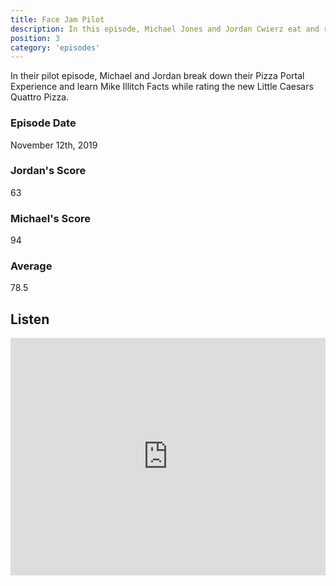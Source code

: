 ```yaml
---
title: Face Jam Pilot
description: In this episode, Michael Jones and Jordan Cwierz eat and review the new Little Caesars Quattro Pizza so you know if it's worth eating
position: 3
category: 'episodes'
---
```


In their pilot episode, Michael and Jordan break down their Pizza Portal Experience and learn Mike Illitch Facts while rating the new Little Caesars Quattro Pizza.

### Episode Date

November 12th, 2019

### Jordan's Score

63

### Michael's Score

94

### Average

78.5

## Listen

<iframe src="https://open.spotify.com/embed-podcast/episode/0TkbEfsVAisqnjNP5364th" loading="lazy" style="border: 0; width: 100%; height: 380px;" allow="encrypted-media"></iframe>
